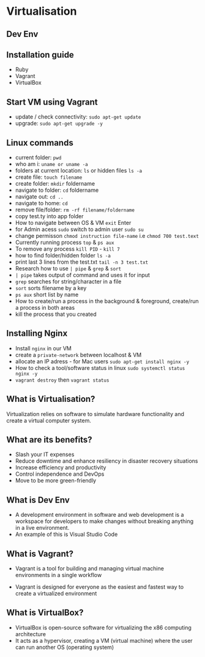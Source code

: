 # Virtualisation

## Dev Env

## Installation guide

- Ruby
- Vagrant
- VirtualBox

## Start VM using Vagrant

- update / check connectivity: `sudo apt-get update`
- upgrade: `sudo apt-get upgrade -y`

## Linux commands

- current folder: `pwd`
- who am i: `uname or uname -a`
- folders at current location: `ls` or hidden files `ls -a`
- create file: `touch filename`
- create folder: `mkdir` foldername
- navigate to folder: `cd` foldername
- navigate out: `cd ..`
- navigate to home: `cd`
- remove file/folder: `rm -rf filename/foldername`
- copy test.ty into app folder
- How to navigate between OS & VM `exit` Enter
- for Admin acess `sudo` switch to admin user `sudo su`
- change permisson `chmod instruction file-name` i.e `chmod 700 test.text`
- Currently running process `top` & `ps aux`
- To remove any process `kill PID` - `kill 7`
- how to find folder/hidden folder `ls -a`
- print last 3 lines from the test.txt `tail -n 3 test.txt`
- Research how to use `| pipe` & `grep` & `sort`
- `| pipe` takes output of command and uses it for input
- `grep` searches for string/character in a file
- `sort` sorts filename by a key
- `ps aux` short list by name
- How to create/run a process in the background & foreground, create/run a process in both areas
- kill the process that you created

## Installing Nginx

- Install `nginx` in our VM
- create a `private-network` between localhost & VM
- allocate an IP adress - for Mac users
  `sudo apt-get install nginx -y`
- How to check a tool/software status in linux
  `sudo systemctl status nginx -y`
- `vagrant destroy` then `vagrant status`

## What is Virtualisation?

Virtualization relies on software to simulate hardware functionality and create a virtual computer system.

## What are its benefits?

- Slash your IT expenses
- Reduce downtime and enhance resiliency in disaster recovery situations
- Increase efficiency and productivity
- Control independence and DevOps
- Move to be more green-friendly

## What is Dev Env

- A development environment in software and web development is a workspace for developers to make changes without breaking anything in a live environment.
- An example of this is Visual Studio Code

## What is Vagrant?

- Vagrant is a tool for building and managing virtual machine environments in a single workflow

- Vagrant is designed for everyone as the easiest and fastest way to create a virtualized environment

## What is VirtualBox?

- VirtualBox is open-source software for virtualizing the x86 computing architecture
- It acts as a hypervisor, creating a VM (virtual machine) where the user can run another OS (operating system)
